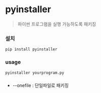 # pyinstaller

> 파이썬 프로그램을 실행 가능하도록 패키징

### 설치
```
pip install pyinstaller
```



### usage
```
pyinstaller yourprogram.py
```



### 
- --onefile : 단일파일로 패키징